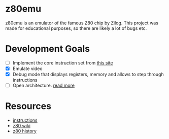 # z80emu

z80emu is an emulator of the famous Z80 chip by Zilog.
This project was made for educational purposes, so there are likely a lot of bugs etc.

# Development Goals

- [ ] Implement the core instruction set from [this site](https://clrhome.org/table)
- [x] Emulate video
- [x] Debug mode that displays registers, memory and allows to step through instructions
- [ ] Open architecture. [read more](https://en.wikipedia.org/wiki/Open_architecture)

# Resources

- [instructions](https://clrhome.org/table)
- [z80 wiki](https://wikiti.brandonw.net/?title=Z80_Instruction_Set)
- [z80 history](https://mitsi.com/2021/12/21/a-bit-of-z80-history/)
